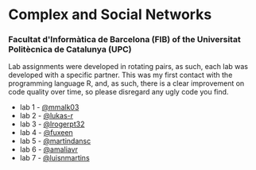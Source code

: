 # Complex and Social Networks 

### Facultat d'Informàtica de Barcelona (FIB) of the Universitat Politècnica de Catalunya (UPC)

Lab assignments were developed in rotating pairs, as such, each lab was developed with a specific partner.
This was my first contact with the programming language R, and, as such, there is a clear improvement on code quality over time, so please disregard any ugly code you find.

* lab 1 - [@mmalk03](https://github.com/mmalk03)
* lab 2 - [@lukas-r](https://github.com/lukas-r)
* lab 3 - [@lrogerpt32](https://github.com/rogerpt32)
* lab 4 - [@fuxeen](https://github.com/fuxeen)
* lab 5 - [@martindansc](https://github.com/martindansc)
* lab 6 - [@amaliavr](https://github.com/amaliavr)
* lab 7 - [@luisnmartins](https://github.com/luisnmartins)
